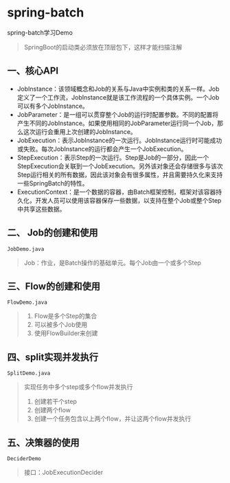 # spring-batch
spring-batch学习Demo

> SpringBoot的启动类必须放在顶层包下，这样才能扫描注解

## 一、核心API

- JobInstance：该领域概念和Job的关系与Java中实例和类的关系一样。Job定义了一个工作流，JobInstance就是该工作流程的一个具体实例。一个Job可以有多个JobInstance。
- JobParameter：是一组可以贯穿整个Job的运行时配置参数。不同的配置将产生不同的JobInstance。如果使用相同的JobParameter运行同一个Job，那么这次运行会重用上次创建的JobInstance。
- JobExecution：表示JobInstance的一次运行。JobInstance运行时可能成功或失败。每次JobInstance的运行都会产生一个JobExecution。
- StepExecution：表示Step的一次运行。Step是Job的一部分，因此一个StepExecution会关联到一个JobExecution。另外该对象还会存储很多与该次Step运行相关的所有数据，因此该对象会有很多属性，并且需要持久化来支持一些SpringBatch的特性。
- ExecutionContext：是一个数据的容器，由Batch框架控制，框架对该容器持久化，开发人员可以使用该容器保存一些数据，以支持在整个Job或整个Step中共享这些数据。

## 二、 Job的创建和使用

`JobDemo.java`

> Job：作业，是Batch操作的基础单元。每个Job由一个或多个Step

##  三、Flow的创建和使用

`FlowDemo.java`

> 1. Flow是多个Step的集合
> 2. 可以被多个Job使用
> 3. 使用FlowBuilder来创建

## 四、split实现并发执行

`SplitDemo.java`

>  实现任务中多个step或多个flow并发执行
>
> 1. 创建若干个step
> 2. 创建两个flow
> 3. 创建一个任务包含以上两个flow，并让这两个flow并发执行

## 五、决策器的使用

`DeciderDemo`

> 接口：JobExecutionDecider